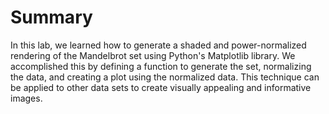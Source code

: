 # Summary

In this lab, we learned how to generate a shaded and power-normalized rendering of the Mandelbrot set using Python's Matplotlib library. We accomplished this by defining a function to generate the set, normalizing the data, and creating a plot using the normalized data. This technique can be applied to other data sets to create visually appealing and informative images.
